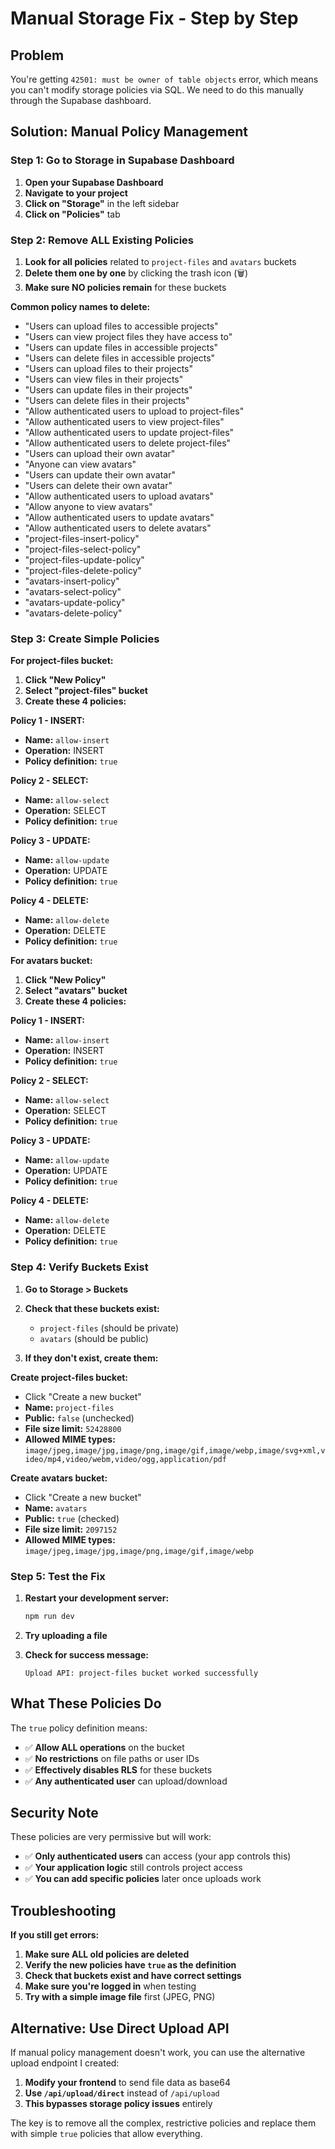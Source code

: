 # Manual Storage Fix - Step by Step

## Problem

You're getting `42501: must be owner of table objects` error, which means you can't modify storage policies via SQL. We need to do this manually through the Supabase dashboard.

## Solution: Manual Policy Management

### Step 1: Go to Storage in Supabase Dashboard

1. **Open your Supabase Dashboard**
2. **Navigate to your project**
3. **Click on "Storage"** in the left sidebar
4. **Click on "Policies"** tab

### Step 2: Remove ALL Existing Policies

1. **Look for all policies** related to `project-files` and `avatars` buckets
2. **Delete them one by one** by clicking the trash icon (🗑️)
3. **Make sure NO policies remain** for these buckets

**Common policy names to delete:**

- "Users can upload files to accessible projects"
- "Users can view project files they have access to"
- "Users can update files in accessible projects"
- "Users can delete files in accessible projects"
- "Users can upload files to their projects"
- "Users can view files in their projects"
- "Users can update files in their projects"
- "Users can delete files in their projects"
- "Allow authenticated users to upload to project-files"
- "Allow authenticated users to view project-files"
- "Allow authenticated users to update project-files"
- "Allow authenticated users to delete project-files"
- "Users can upload their own avatar"
- "Anyone can view avatars"
- "Users can update their own avatar"
- "Users can delete their own avatar"
- "Allow authenticated users to upload avatars"
- "Allow anyone to view avatars"
- "Allow authenticated users to update avatars"
- "Allow authenticated users to delete avatars"
- "project-files-insert-policy"
- "project-files-select-policy"
- "project-files-update-policy"
- "project-files-delete-policy"
- "avatars-insert-policy"
- "avatars-select-policy"
- "avatars-update-policy"
- "avatars-delete-policy"

### Step 3: Create Simple Policies

**For project-files bucket:**

1. **Click "New Policy"**
2. **Select "project-files" bucket**
3. **Create these 4 policies:**

**Policy 1 - INSERT:**

- **Name:** `allow-insert`
- **Operation:** INSERT
- **Policy definition:** `true`

**Policy 2 - SELECT:**

- **Name:** `allow-select`
- **Operation:** SELECT
- **Policy definition:** `true`

**Policy 3 - UPDATE:**

- **Name:** `allow-update`
- **Operation:** UPDATE
- **Policy definition:** `true`

**Policy 4 - DELETE:**

- **Name:** `allow-delete`
- **Operation:** DELETE
- **Policy definition:** `true`

**For avatars bucket:**

1. **Click "New Policy"**
2. **Select "avatars" bucket**
3. **Create these 4 policies:**

**Policy 1 - INSERT:**

- **Name:** `allow-insert`
- **Operation:** INSERT
- **Policy definition:** `true`

**Policy 2 - SELECT:**

- **Name:** `allow-select`
- **Operation:** SELECT
- **Policy definition:** `true`

**Policy 3 - UPDATE:**

- **Name:** `allow-update`
- **Operation:** UPDATE
- **Policy definition:** `true`

**Policy 4 - DELETE:**

- **Name:** `allow-delete`
- **Operation:** DELETE
- **Policy definition:** `true`

### Step 4: Verify Buckets Exist

1. **Go to Storage > Buckets**
2. **Check that these buckets exist:**

   - `project-files` (should be private)
   - `avatars` (should be public)

3. **If they don't exist, create them:**

**Create project-files bucket:**

- Click "Create a new bucket"
- **Name:** `project-files`
- **Public:** `false` (unchecked)
- **File size limit:** `52428800`
- **Allowed MIME types:** `image/jpeg,image/jpg,image/png,image/gif,image/webp,image/svg+xml,video/mp4,video/webm,video/ogg,application/pdf`

**Create avatars bucket:**

- Click "Create a new bucket"
- **Name:** `avatars`
- **Public:** `true` (checked)
- **File size limit:** `2097152`
- **Allowed MIME types:** `image/jpeg,image/jpg,image/png,image/gif,image/webp`

### Step 5: Test the Fix

1. **Restart your development server:**

   ```bash
   npm run dev
   ```

2. **Try uploading a file**
3. **Check for success message:**
   ```
   Upload API: project-files bucket worked successfully
   ```

## What These Policies Do

The `true` policy definition means:

- ✅ **Allow ALL operations** on the bucket
- ✅ **No restrictions** on file paths or user IDs
- ✅ **Effectively disables RLS** for these buckets
- ✅ **Any authenticated user** can upload/download

## Security Note

These policies are very permissive but will work:

- ✅ **Only authenticated users** can access (your app controls this)
- ✅ **Your application logic** still controls project access
- ✅ **You can add specific policies** later once uploads work

## Troubleshooting

**If you still get errors:**

1. **Make sure ALL old policies are deleted**
2. **Verify the new policies have `true` as the definition**
3. **Check that buckets exist and have correct settings**
4. **Make sure you're logged in** when testing
5. **Try with a simple image file** first (JPEG, PNG)

## Alternative: Use Direct Upload API

If manual policy management doesn't work, you can use the alternative upload endpoint I created:

1. **Modify your frontend** to send file data as base64
2. **Use `/api/upload/direct`** instead of `/api/upload`
3. **This bypasses storage policy issues** entirely

The key is to remove all the complex, restrictive policies and replace them with simple `true` policies that allow everything.
